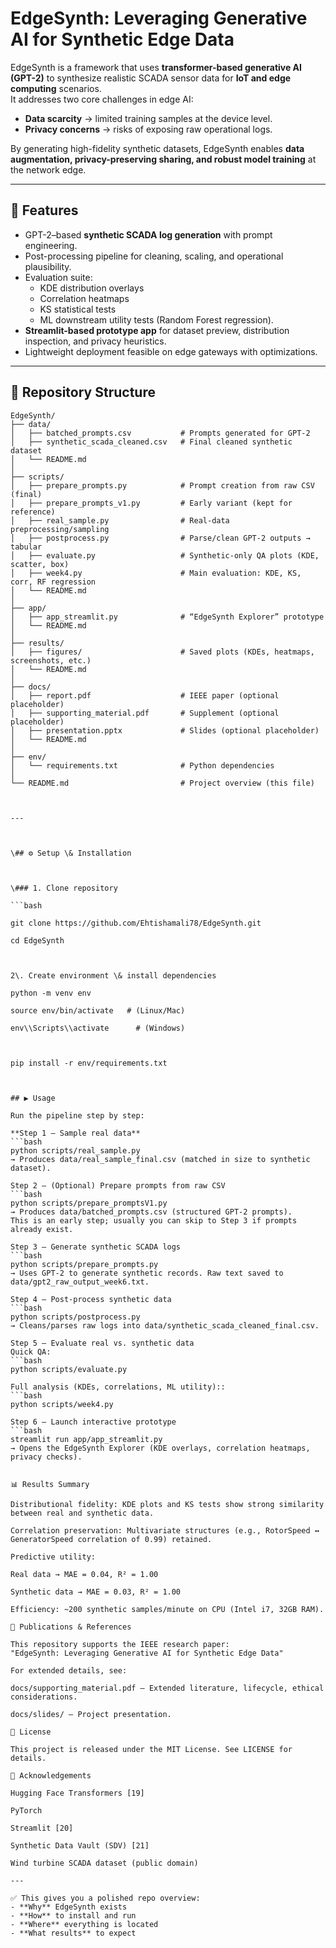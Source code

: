 # EdgeSynth: Leveraging Generative AI for Synthetic Edge Data

EdgeSynth is a framework that uses **transformer-based generative AI (GPT-2)** to synthesize realistic SCADA sensor data for **IoT and edge computing** scenarios.  
It addresses two core challenges in edge AI:
- **Data scarcity** → limited training samples at the device level.  
- **Privacy concerns** → risks of exposing raw operational logs.  

By generating high-fidelity synthetic datasets, EdgeSynth enables **data augmentation, privacy-preserving sharing, and robust model training** at the network edge.

---

## 🚀 Features
- GPT-2–based **synthetic SCADA log generation** with prompt engineering.
- Post-processing pipeline for cleaning, scaling, and operational plausibility.
- Evaluation suite:  
  - KDE distribution overlays  
  - Correlation heatmaps  
  - KS statistical tests  
  - ML downstream utility tests (Random Forest regression).
- **Streamlit-based prototype app** for dataset preview, distribution inspection, and privacy heuristics.
- Lightweight deployment feasible on edge gateways with optimizations.

---

## 📂 Repository Structure

```plaintext
EdgeSynth/
├── data/
│   ├── batched_prompts.csv           # Prompts generated for GPT-2
│   ├── synthetic_scada_cleaned.csv   # Final cleaned synthetic dataset
│   └── README.md
│
├── scripts/
│   ├── prepare_prompts.py            # Prompt creation from raw CSV (final)
│   ├── prepare_prompts_v1.py         # Early variant (kept for reference)
│   ├── real_sample.py                # Real-data preprocessing/sampling
│   ├── postprocess.py                # Parse/clean GPT-2 outputs → tabular
│   ├── evaluate.py                   # Synthetic-only QA plots (KDE, scatter, box)
│   ├── week4.py                      # Main evaluation: KDE, KS, corr, RF regression
│   └── README.md
│
├── app/
│   ├── app_streamlit.py              # “EdgeSynth Explorer” prototype
│   └── README.md
│
├── results/
│   ├── figures/                      # Saved plots (KDEs, heatmaps, screenshots, etc.)
│   └── README.md
│
├── docs/
│   ├── report.pdf                    # IEEE paper (optional placeholder)
│   ├── supporting_material.pdf       # Supplement (optional placeholder)
│   ├── presentation.pptx             # Slides (optional placeholder)
│   └── README.md
│
├── env/
│   └── requirements.txt              # Python dependencies
│
└── README.md                         # Project overview (this file)



---



\## ⚙️ Setup \& Installation



\### 1. Clone repository

```bash

git clone https://github.com/Ehtishamali78/EdgeSynth.git 

cd EdgeSynth



2\. Create environment \& install dependencies

python -m venv env

source env/bin/activate   # (Linux/Mac)

env\\Scripts\\activate      # (Windows)



pip install -r env/requirements.txt



## ▶️ Usage

Run the pipeline step by step:

**Step 1 – Sample real data**  
```bash
python scripts/real_sample.py
→ Produces data/real_sample_final.csv (matched in size to synthetic dataset).

Step 2 – (Optional) Prepare prompts from raw CSV
```bash
python scripts/prepare_promptsV1.py
→ Produces data/batched_prompts.csv (structured GPT-2 prompts).
This is an early step; usually you can skip to Step 3 if prompts already exist.

Step 3 – Generate synthetic SCADA logs
```bash
python scripts/prepare_prompts.py
→ Uses GPT-2 to generate synthetic records. Raw text saved to data/gpt2_raw_output_week6.txt.

Step 4 – Post-process synthetic data
```bash
python scripts/postprocess.py
→ Cleans/parses raw logs into data/synthetic_scada_cleaned_final.csv.

Step 5 – Evaluate real vs. synthetic data
Quick QA:
```bash
python scripts/evaluate.py

Full analysis (KDEs, correlations, ML utility)::
```bash
python scripts/week4.py

Step 6 – Launch interactive prototype
```bash
streamlit run app/app_streamlit.py
→ Opens the EdgeSynth Explorer (KDE overlays, correlation heatmaps, privacy checks).


📊 Results Summary

Distributional fidelity: KDE plots and KS tests show strong similarity between real and synthetic data.

Correlation preservation: Multivariate structures (e.g., RotorSpeed ↔ GeneratorSpeed correlation of 0.99) retained.

Predictive utility:

Real data → MAE = 0.04, R² = 1.00

Synthetic data → MAE = 0.03, R² = 1.00

Efficiency: ~200 synthetic samples/minute on CPU (Intel i7, 32GB RAM).

📘 Publications & References

This repository supports the IEEE research paper:
"EdgeSynth: Leveraging Generative AI for Synthetic Edge Data"

For extended details, see:

docs/supporting_material.pdf – Extended literature, lifecycle, ethical considerations.

docs/slides/ – Project presentation.

📜 License

This project is released under the MIT License. See LICENSE for details.

🙌 Acknowledgements

Hugging Face Transformers [19]

PyTorch

Streamlit [20]

Synthetic Data Vault (SDV) [21]

Wind turbine SCADA dataset (public domain)

---

✅ This gives you a polished repo overview:  
- **Why** EdgeSynth exists  
- **How** to install and run  
- **Where** everything is located  
- **What results** to expect  
